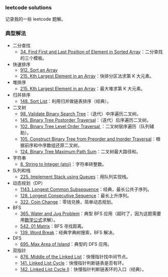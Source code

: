 ### leetcode solutions

记录我的一些 leetcode 题解。

### 典型解法

* 二分查找
    * [34. Find First and Last Position of Element in Sorted Array](34_search_range.cpp)：二分查找的三个模板。
* 快速排序
    * [912. Sort an Array](912_sort_an_array.cpp)
    * [215. Kth Largest Element in an Array](215_kth_largest_element_in_array.cpp)：快排分区法求第 K 大元素。
* 堆排序
    * [215. Kth Largest Element in an Array](215_kth_largest_element_in_array_2.cpp)：最大堆求第 K 大元素。
* 归并排序
    * [148. Sort List](148_sort_list.cpp)：利用归并做链表排序（经典）。
* 二叉树
    * [98. Validate Binary Search Tree](98_validate_binary_search_tree.cpp)：（迭代）中序遍历二叉树。
    * [145. Binary Tree Postorder Traversal](145_binary_tree_postorder_traversal.cpp)：（迭代）后序遍历二叉树。
    * [102. Binary Tree Level Order Traversal   ](102_binary_tree_level_order_traversal.cpp)：二叉树层序遍历（队列辅助）。
    * [105. Construct Binary Tree from Preorder and Inorder Traversal](105_construct_binary_tree_from_preorder_inorder_traversal.cpp)：根据前序和中序数组还原二叉树。
    * [124. Binary Tree Maximum Path Sum](124_binary_tree_maximum_path_sum.cpp)：二叉树最大路径和。
* 字符串
    * [8. String to Integer (atoi)](8_atoi.cpp)：字符串转整数。
* 队列和栈
    * [225. Implement Stack using Queues](225_implement_stack_using_queues.cpp)：用队列实现栈。
* 动态规划（DP）
    * [1143. Longest Common Subsequence](1143_longest_common_subsequence.cpp)：经典，最长公共子序列。
    * [128. Longest Consecutive Sequence]()：最长上升序列。
    * [322. Coin Change](322_coin_change.cpp)：零钱兑换，简单动态规划。
* BFS
    * [365. Water and Jug Problem](365_water_and_jug_problem.cpp)：典型 BFS 应用（超时了，因为这题需要用[数学公式](365_water_and_jug_problem_2.cpp)求解）。
    * [542. 01 Matrix](542_01_matrix.cpp)：BFS 寻找距离。
    * [139. Word Break](139_word_break.cpp)：经典字典树搜索，BFS 解决。
* DFS
    * [695. Max Area of Island](695_max_area_of_islang.cpp)：典型的 DFS 应用。
* 双指针
    * [876. Middle of the Linked List](876_middle_linked_list.cpp)：快慢指针找中间节点。
    * [141. Linked List Cycle](141_linked_list_cycle.cpp)：快慢指针判断链表是否有环。
    * [142. Linked List Cycle II](142_linked_list_cycle2.cpp)：快慢指针判断链表环的入口（经典）。